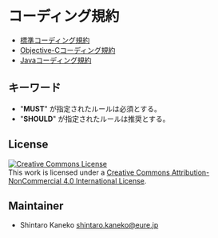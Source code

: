 # コーディング規約

- [標準コーディング規約](https://github.com/eure/style-guide/blob/master/standard.mkd)
- [Objective-Cコーディング規約](https://github.com/eure/style-guide/blob/master/objective-c.mkd)
- [Javaコーディング規約](https://github.com/eure/style-guide/blob/master/java.mkd)


## キーワード

- "**MUST**" が指定されたルールは必須とする。
- "**SHOULD**" が指定されたルールは推奨とする。


## License

<a rel="license" href="http://creativecommons.org/licenses/by-nc/4.0/"><img alt="Creative Commons License" style="border-width:0" src="https://i.creativecommons.org/l/by-nc/4.0/88x31.png" /></a><br />This work is licensed under a <a rel="license" href="http://creativecommons.org/licenses/by-nc/4.0/">Creative Commons Attribution-NonCommercial 4.0 International License</a>.


## Maintainer

- Shintaro Kaneko <shintaro.kaneko@eure.jp>

